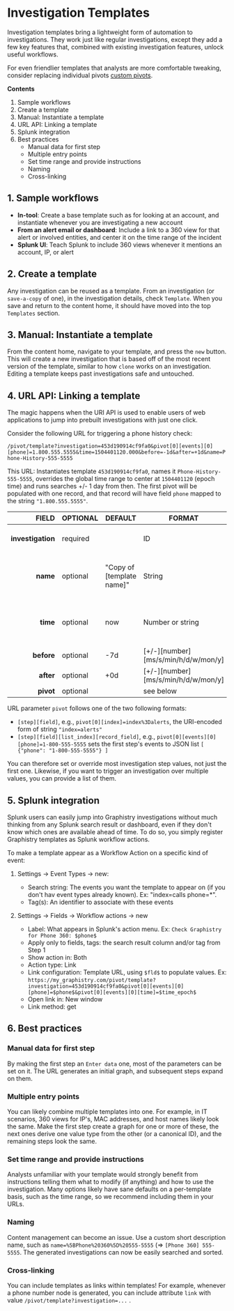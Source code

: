 # Investigation Templates

Investigation templates bring a lightweight form of automation to investigations. They work just like regular investigations, except they add a few key features that, combined with existing investigation features, unlock useful workflows.

For even friendlier templates that analysts are more comfortable tweaking, consider replacing individual pivots [custom pivots](configure-custom-pivots.md). 

**Contents**
1. Sample workflows
1. Create a template
1. Manual: Instantiate a template
1. URL API: Linking a template
1. Splunk integration
1. Best practices
    * Manual data for first step
    * Multiple entry points
    * Set time range  and provide instructions
    * Naming
    * Cross-linking


## 1. Sample workflows

* **In-tool**: Create a base template such as for looking at an account, and instantiate whenever you are investigating a new account
* **From an alert email or dashboard**: Include a link to a 360 view for that alert or involved entities, and center it on the time range of the incident
* **Splunk UI**: Teach Splunk to include 360 views whenever it mentions an account, IP, or alert


## 2. Create a template

Any investigation can be reused as a template. From an investigation (or `save-a-copy` of one), in the investigation details, check `Template`. When you save and return to the content home, it should have moved into the top `Templates` section. 

## 3. Manual: Instantiate a template

From the content home, navigate to your template, and press the `new` button. This will create a new investigation that is based off of the most recent version of the template, similar to how `clone` works on an investigation. Editing a template keeps past investigations safe and untouched.

## 4. URL API: Linking a template

The magic happens when the URI API is used to enable users of web applications to jump into prebuilt investigations with just one click. 

Consider the following URL for triggering a phone history check:

`/pivot/template?investigation=453d190914cf9fa0&pivot[0][events][0][phone]=1.800.555.5555&time=1504401120.000&before=-1d&after=+1d&name=Phone-History-555-5555`

This URL: Instantiates template `453d190914cf9fa0`, names it `Phone-History-555-5555`, overrides the global time range to center at `1504401120` (epoch time) and runs searches +/- 1 day from then. The first pivot will be populated with one record, and that record will have field `phone` mapped to the string `"1.800.555.5555"`. 


|  FIELD	        | OPTIONAL 	| DEFAULT 	                | FORMAT 	| NOTES 	|
|--------------------:|-------	  |-------	                  |--------	|-------	|
| **investigation** 	| required 	|   	                      | ID 	    | Get template ID from its URL. Ex: 453d190914cf9fa0 	|
| **name** 	          | optional 	| "Copy of [template name]" | String 	| Recommend using a short standard pattern to  group together ("[Phone History] ...") 	|
| **time**	          | optional 	|  now	                    | Number or string 	| Epoch time (number) or best-effort if not a number. Ex: 1504401120 	|
| **before** 	        | optional 	| -7d	                    	| [+/-][number][ms/s/min/h/d/w/mon/y] 	| Ex: -1d 	|
| **after** 	        | optional 	| +0d	                     	| [+/-][number][ms/s/min/h/d/w/mon/y] 	| Ex: +3min 	|
| **pivot** 	        | optional 	|   	                     	|  see below	| see below	|

URL parameter `pivot` follows one of the two following formats:
* `[step][field]`, e.g., `pivot[0][index]=index%3Dalerts`, the URI-encoded form of string `"index=alerts"`
* `[step][field][list_index][record_field]`, e.g., `pivot[0][events][0][phone]=1-800-555-5555` sets the first step's events to JSON list `[ {"phone": "1-800-555-5555"} ]`

You can therefore set or override most investigation step values, not just the first one. Likewise, if you want to trigger an investigation over multiple values, you can provide a list of them.

## 5. Splunk integration

Splunk users can easily jump into Graphistry investigations without much thinking from any Splunk search result or dashboard, even if they don't know which ones are available ahead of time.  To do so, you simply register Graphistry templates as Splunk workflow actions.

To make a template appear as a Workflow Action on a specific kind of event:

1. Settings -> Event Types -> new: 

    * Search string: The events you want the template to appear on (if you don't hav event types already known). Ex: "index=calls phone=*".
    * Tag(s): An identifier to associate with these events

2. Settings -> Fields -> Workflow actions -> new

    * Label: What appears in Splunk's action menu. Ex: `Check Graphistry for Phone 360: $phone$`
    * Apply only to fields, tags: the search result column and/or tag from Step 1
    * Show action in: Both
    * Action type: Link
    * Link configuration: Template URL, using `$fld$` to populate values. Ex: `https://my_graphistry.com/pivot/template?investigation=453d190914cf9fa0&pivot[0][events][0][phone]=$phone$&pivot[0][events][0][time]=$time_epoch$` 
    * Open link in: New window
    * Link method: get

## 6. Best practices

### Manual data for first step

By making the first step an `Enter data` one, most of the parameters can be set on it. The URL generates an initial graph, and subsequent steps expand on them.

### Multiple entry points

You can likely combine multiple templates into one. For example, in IT scenarios, 360 views for IP's, MAC addresses, and host names likely look the same. Make the first step create a graph for one or more of these, the next ones derive one value type from the other (or a canonical ID), and the remaining steps look the same.

### Set time range  and provide instructions

Analysts unfamiliar with your template would strongly benefit from instructions telling them what to modify (if anything) and how to use the investigation. Many options likely have sane defaults on a per-template basis, such as the time range, so we recommend including them in your URLs.

### Naming

Content management can become an issue. Use a custom short description name, such as `name=%5BPhone%20360%5D%20555-5555` (=> `[Phone 360] 555-5555`. The generated investigations can now be easily searched and sorted.

### Cross-linking

You can include templates as links within templates! For example, whenever a phone number node is generated, you can include attribute `link` with value `/pivot/template?investigation=...` .
